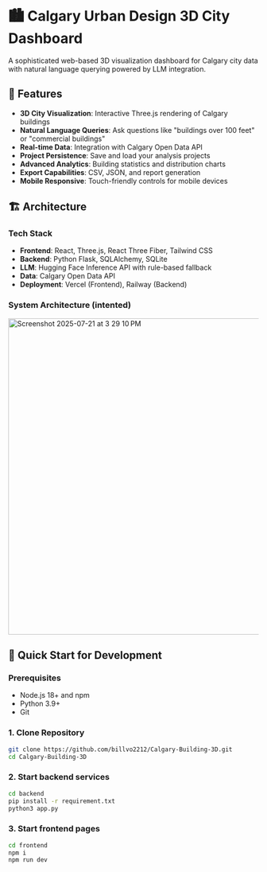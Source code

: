 # 🏙️ Calgary Urban Design 3D City Dashboard

A sophisticated web-based 3D visualization dashboard for Calgary city data with natural language querying powered by LLM integration.

## 🎯 Features

- **3D City Visualization**: Interactive Three.js rendering of Calgary buildings
- **Natural Language Queries**: Ask questions like "buildings over 100 feet" or "commercial buildings"
- **Real-time Data**: Integration with Calgary Open Data API
- **Project Persistence**: Save and load your analysis projects
- **Advanced Analytics**: Building statistics and distribution charts
- **Export Capabilities**: CSV, JSON, and report generation
- **Mobile Responsive**: Touch-friendly controls for mobile devices

## 🏗️ Architecture

### Tech Stack
- **Frontend**: React, Three.js, React Three Fiber, Tailwind CSS
- **Backend**: Python Flask, SQLAlchemy, SQLite
- **LLM**: Hugging Face Inference API with rule-based fallback
- **Data**: Calgary Open Data API
- **Deployment**: Vercel (Frontend), Railway (Backend)

### System Architecture (intented)
<img width="1149" height="636" alt="Screenshot 2025-07-21 at 3 29 10 PM" src="https://github.com/user-attachments/assets/49ccebf3-c9b1-4d32-9c11-5b2aaf7d1733" />


## 🚀 Quick Start for Development

### Prerequisites
- Node.js 18+ and npm
- Python 3.9+
- Git

### 1. Clone Repository
```bash
git clone https://github.com/billvo2212/Calgary-Building-3D.git
cd Calgary-Building-3D
```

### 2. Start backend services
```bash
cd backend
pip install -r requirement.txt
python3 app.py
```

### 3. Start frontend pages
```bash
cd frontend
npm i
npm run dev
```
